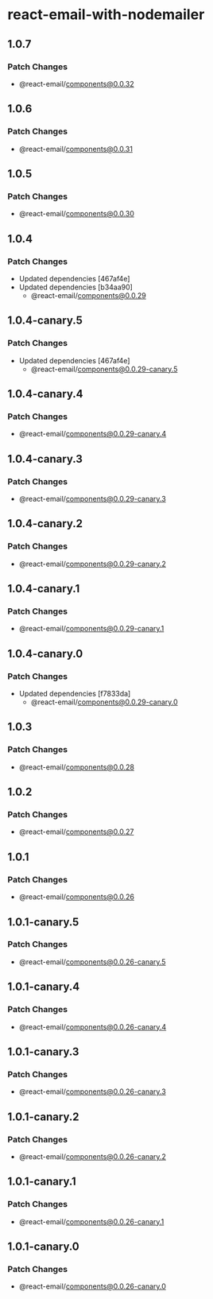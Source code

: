 # react-email-with-nodemailer

## 1.0.7

### Patch Changes

- @react-email/components@0.0.32

## 1.0.6

### Patch Changes

- @react-email/components@0.0.31

## 1.0.5

### Patch Changes

- @react-email/components@0.0.30

## 1.0.4

### Patch Changes

- Updated dependencies [467af4e]
- Updated dependencies [b34aa90]
  - @react-email/components@0.0.29

## 1.0.4-canary.5

### Patch Changes

- Updated dependencies [467af4e]
  - @react-email/components@0.0.29-canary.5

## 1.0.4-canary.4

### Patch Changes

- @react-email/components@0.0.29-canary.4

## 1.0.4-canary.3

### Patch Changes

- @react-email/components@0.0.29-canary.3

## 1.0.4-canary.2

### Patch Changes

- @react-email/components@0.0.29-canary.2

## 1.0.4-canary.1

### Patch Changes

- @react-email/components@0.0.29-canary.1

## 1.0.4-canary.0

### Patch Changes

- Updated dependencies [f7833da]
  - @react-email/components@0.0.29-canary.0

## 1.0.3

### Patch Changes

- @react-email/components@0.0.28

## 1.0.2

### Patch Changes

- @react-email/components@0.0.27

## 1.0.1

### Patch Changes

- @react-email/components@0.0.26

## 1.0.1-canary.5

### Patch Changes

- @react-email/components@0.0.26-canary.5

## 1.0.1-canary.4

### Patch Changes

- @react-email/components@0.0.26-canary.4

## 1.0.1-canary.3

### Patch Changes

- @react-email/components@0.0.26-canary.3

## 1.0.1-canary.2

### Patch Changes

- @react-email/components@0.0.26-canary.2

## 1.0.1-canary.1

### Patch Changes

- @react-email/components@0.0.26-canary.1

## 1.0.1-canary.0

### Patch Changes

- @react-email/components@0.0.26-canary.0
